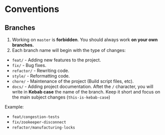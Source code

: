 # Conventions

## Branches

1. Working on `master` is **forbidden**.
You should always work **on your own branches.**
2. Each branch name will begin with the type of changes:
* `feat/` - Adding new features to the project.
* `fix/` - Bug fixes.
* `refactor/` - Rewriting code.
* `style/` - Reformatting code.
* `chore/` - Maintenance of the project (Build script files, etc).
* `docs/` - Adding project documentation.
Aftet the `/` character, you will write in **Kebab case** the name of the branch. Keep it short and focus on the main subject changes (`this-is-kebab-case`)

Example:
* `feat/congestion-tests`
* `fix/zookeeper-disconnect`
* `refactor/manufacturing-locks`
